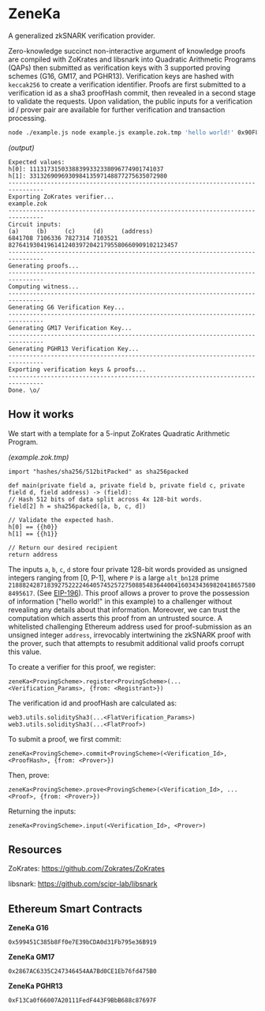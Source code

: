 # ZeneKa

A generalized zkSNARK verification provider.

Zero-knowledge succinct non-interactive argument of knowledge proofs are compiled with ZoKrates and libsnark into Quadratic Arithmetic Programs (QAPs) then submitted as verification keys with 3 supported proving schemes (G16, GM17, and PGHR13). Verification keys are hashed with `keccak256` to create a verification identifier. Proofs are first submitted to a verification id as a sha3 proofHash commit, then revealed in a second stage to validate the requests. Upon validation, the public inputs for a verification id / prover pair are available for further verification and transaction processing.

```bash
node ./example.js node example.js example.zok.tmp 'hello world!' 0x90F8bf6A479f320ead074411a4B0e7944Ea8c9C1
```

_(output)_

```
Expected values:
h[0]: 11131731503388399332338096774901741037
h[1]: 331326909693098413597148877275635072980
--------------------------------------------------------------------------------
Exporting ZoKrates verifier...
example.zok
--------------------------------------------------------------------------------
Circuit inputs:
(a)     (b)     (c)     (d)     (address)
6841708 7106336 7827314 7103521 827641930419614124039720421795580660909102123457
--------------------------------------------------------------------------------
Generating proofs...
--------------------------------------------------------------------------------
Computing witness...
--------------------------------------------------------------------------------
Generating G6 Verification Key...
--------------------------------------------------------------------------------
Generating GM17 Verification Key...
--------------------------------------------------------------------------------
Generating PGHR13 Verification Key...
--------------------------------------------------------------------------------
Exporting verification keys & proofs...
--------------------------------------------------------------------------------
Done. \o/
```

## How it works

We start with a template for a 5-input ZoKrates Quadratic Arithmetic Program.

_(example.zok.tmp)_

```
import "hashes/sha256/512bitPacked" as sha256packed

def main(private field a, private field b, private field c, private field d, field address) -> (field):
// Hash 512 bits of data split across 4x 128-bit words.
field[2] h = sha256packed([a, b, c, d])

// Validate the expected hash.
h[0] == {{h0}}
h[1] == {{h1}}

// Return our desired recipient
return address
```

The inputs `a`, `b`, `c`, `d` store four private 128-bit words provided as unsigned integers ranging from [0, P-1], where `P` is a large `alt_bn128` prime `21888242871839275222246405745257275088548364400416034343698204186575808495617`. (See [EIP-196](https://eips.ethereum.org/EIPS/eip-196)). This proof allows a prover to prove the possession of information ("hello world!" in this example) to a challenger without revealing any details about that information. Moreover, we can trust the computation which asserts this proof from an untrusted source. A whitelisted challenging Ethereum address used for proof-submission as an unsigned integer `address`, irrevocably intertwining the zkSNARK proof with the prover, such that attempts to resubmit additional valid proofs corrupt this value.

To create a verifier for this proof, we register:

`zeneKa<ProvingScheme>.register<ProvingScheme>(...<Verification_Params>, {from: <Registrant>})`

The verification id and proofHash are calculated as:

```
web3.utils.soliditySha3(...<FlatVerification_Params>)
web3.utils.soliditySha3(...<FlatProof>)
```

To submit a proof, we first commit:

`zeneKa<ProvingScheme>.commit<ProvingScheme>(<Verification_Id>, <ProofHash>, {from: <Prover>})`

Then, prove:

`zeneKa<ProvingScheme>.prove<ProvingScheme>(<Verification_Id>, ...<Proof>, {from: <Prover>})`

Returning the inputs:

`zeneKa<ProvingScheme>.input(<Verification_Id>, <Prover>)`

## Resources

ZoKrates:
https://github.com/Zokrates/ZoKrates

libsnark:
https://github.com/scipr-lab/libsnark

## Ethereum Smart Contracts

**ZeneKa G16**

```
0x599451C385b8Ff0e7E39bCDA0d31Fb795e36B919
```

**ZeneKa GM17**

```
0x2867AC6335C247346454AA7Bd0CE1Eb76fd475B0
```

**ZeneKa PGHR13**

```
0xF13Ca0f66007A20111FedF443F9BbB688c87697F
```
